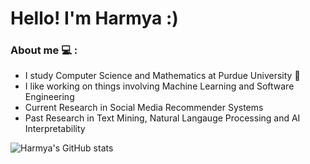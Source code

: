 # Hello! I'm Harmya :)

### About me :computer: :
- I study Computer Science and Mathematics at Purdue University :steam_locomotive:
- I like working on things involving Machine Learning and Software Engineering
- Current Research in Social Media Recommender Systems
- Past Research in Text Mining, Natural Langauge Processing and AI Interpretability

![Harmya's GitHub stats](https://github-readme-stats.vercel.app/api/top-langs/?username=harmya&hide=Jupyter%20Notebook&theme=buefy)
